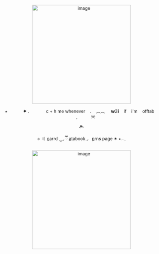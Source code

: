 <p align="center">
<img width="320" height="320" alt="image" src="https://media.discordapp.net/attachments/1406201432738365532/1423366149193863189/Screenshot_2025-10-02_204725-removebg-preview.png?ex=68e00c86&is=68debb06&hm=a2729c68a217fa183a5badcbc87f66ee36a30ba5699bfb8477aaddebe9c7fc0e&=&format=webp&quality=lossless&width=911&height=591" />
 <p align="center">
 ‎   ‎⭑  ‎ ‎ ‎ ‎ ‎ ‎ ‎ ‎ ‎   ‎ ‎   ‎  ✦ .  ‎ ‎   ‎   ‎ ‎   ‎   ‎ ‎   ‎   ‎ ‎  ‎ ‎   c + h me whenever  ‎ ‎   ‎ . ‎   ‎ ‎   ‎︵︵  ‎  ‎   ‎ ‎‎   ‎𝘄2𝗶  ‎   ‎ ‎   ‎if  ‎   ‎ ‎   ‎i'm  ‎   ‎ ‎   ‎offtab  ‎   ‎ ‎ ‎ ‎ ‎ ‎ ‎ ‎ ‎ ‎ ‎,  ‎  ‎ ‎ ‎ ‎‎ ‎ ‎ ‎ ‎ ‎ ୨୧
<p align="center">
𝜗ৎ
 <p align="center">
 ⟢ 〢 <a href="https://theoceanhealssouls.carrd.co/" target="_blank">c</a>arrd ‿◞   ྀི
 <a href="https://whatsurnamegirlfriend.atabook.org/" target="_blank">a</a>tabook ◞  ‎  ‎  
 <a href="https://en.pronouns.page/@gentlenessz" target="_blank">p</a>rns page ✶ ⭑𓂃

 <p align="center">
<img width="320" height="320" alt="image" src="https://media.discordapp.net/attachments/1406201432738365532/1423379409846403262/Screenshot_2025-10-02_205627-removebg-preview.png?ex=68e018e0&is=68dec760&hm=6653886c1565a11e8b4fc0af7ce4c9ce61103f507e0e55eb50d08e293eb4accc&=&format=webp&quality=lossless&width=1007&height=558" />




































